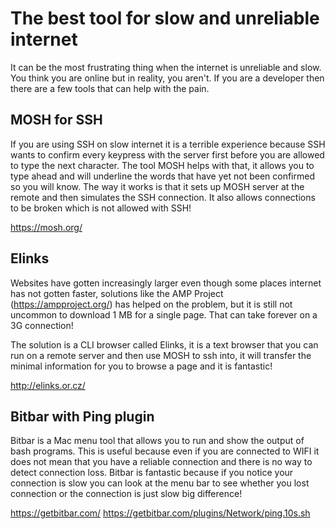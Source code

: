 # The best tool for slow and unreliable internet

It can be the most frustrating thing when the internet is unreliable and slow.
You think you are online but in reality, you aren't. If you are a developer then
there are a few tools that can help with the pain.

## MOSH for SSH

If you are using SSH on slow internet it is a terrible experience because
SSH wants to confirm every keypress with the server first before you are allowed
to type the next character.
The tool MOSH helps with that, it allows you to type ahead and will underline
the words that have yet not been confirmed so you will know.
The way it works is that it sets up MOSH server at the remote and then simulates
the SSH connection. It also allows connections to be broken which is not allowed
with SSH!

https://mosh.org/

## Elinks

Websites have gotten increasingly larger even though some places internet has not
gotten faster, solutions like the AMP Project (https://ampproject.org/) has
helped on the problem, but it is still not uncommon to download 1 MB for a
single page. That can take forever on a 3G connection!

The solution is a CLI browser called Elinks, it is a text browser that you can
run on a remote server and then use MOSH to ssh into, it will transfer the
minimal information for you to browse a page and it is fantastic!

http://elinks.or.cz/

## Bitbar with Ping plugin

Bitbar is a Mac menu tool that allows you to run and show the output of bash
programs. This is useful because even if you are connected to WIFI it does not
mean that you have a reliable connection and there is no way to detect
connection loss. Bitbar is fantastic because if you notice your connection is
slow you can look at the menu bar to see whether you lost connection or the
connection is just slow big difference!

https://getbitbar.com/
https://getbitbar.com/plugins/Network/ping.10s.sh

